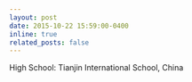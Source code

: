 ```yaml
---
layout: post
date: 2015-10-22 15:59:00-0400
inline: true
related_posts: false
---
```


High School: Tianjin International School, China

